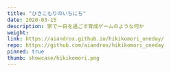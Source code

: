 ```yaml
---
title: "ひきこもりのいちにち"
date: 2020-03-15
description: 家で一日を過ごす育成ゲームのような何か
weight:
link: https://aiandrox.github.io/hikikomori_oneday/
repo: https://github.com/aiandrox/hikikomori_oneday
pinned: true
thumb: showcase/hikikomori.png
---
```

